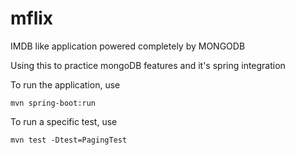 # mflix
IMDB like application powered completely by MONGODB



Using this to practice mongoDB features and it's spring integration

To run the application, use 
```
mvn spring-boot:run
```

To run a specific test, use
```
mvn test -Dtest=PagingTest
```
